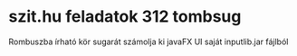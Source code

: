 # szit.hu feladatok 312 tombsug

Rombuszba írható kör sugarát számolja ki 
javaFX UI 
saját inputlib.jar fájlból 